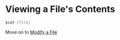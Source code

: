 # Viewing a File's Contents



```bash
$cat [file]
```


Move on to [Modify a File](/File%20Systems/Beginner/modify-file/README.md)